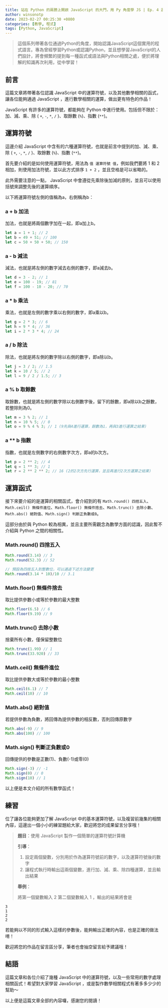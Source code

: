 ```yaml
---
title: 站在 Python 的肩膀上開啟 JavaScript 的大門，用 Py 角度學 JS | Ep. 4 運算符與數學
author: winsonotp
date: 2023-02-27 00:25:30 +0800
categories: [教學, 程式]
tags: [Python, JavaScript]
---
```


> 這個系列帶著各位通過Python的角度，開始認識JavaScript這個實用的程式語言。專為曾經學習Python或認識Python，並且想學習JavaScript的人們設計，將會頻繁的提到每一種函式或語法與Python相關之處，便於將理解的知識再次利用，從中學習！

## 前言
這篇文章將帶著各位認識 JavaScript 中的運算符號，以及其他數學相關的函式，讓各位能夠通過 JavaScript ，進行數學相關的運算，做出更有特色的作品！

JavaScript 有許多的運算符號，都能夠在 Python 中進行使用。包括但不限於：加、減、乘、除 ( `+`, `-`, `*`, `/` )、取餘數 (`%`)、指數 (`**`)。

## 運算符號
這邊介紹 JavaScript 中含有的六種運算符號，也就是前言中提到的加、減、乘、除 ( `+`, `-`, `*`, `/` )、取餘數 (`%`)、指數 (`**`)。

首先要介紹的是如何使用運算符號，用法為 `值 運算符號 值`，例如我們要將 1 和 2 相加，則使用加法符號，並以此方式排序 `1 + 2` ，並且空格是可以省略的。

此外需要注意的一點， JavaScript 中會遵從先乘除後加減的原則，並且可以使用括號來調整先後的運算順序。

以下將運算符號左側的值稱為a，右側稱為b：

### a + b 加法
加法，也就是將兩個數字加在一起，即a加上b。
```javascript
let a = 1 + 1; // 2
let b = 49 + 51; // 100
let c = 50 + 50 + 50; // 150
```
### a - b 減法
減法，也就是將左側的數字減去右側的數字，即a減去b。
```javascript
let d = 3 - 2; // 1
let e = 100 - 19; // 81
let f = 100 - 10 - 20; // 70
```
### a * b 乘法
乘法，也就是左側的數字乘以右側的數字，即a乘以b。
```javascript
let g = 2 * 3; // 6
let h = 9 * 4; // 36
let i = 2 * 3 * 4; // 24
```
### a / b 除法
除法，也就是將左側的數字除以右側的數字，即a除以b。
```javascript
let j = 3 / 2; // 1.5
let k = 10 / 5; // 2
let l = 9 / 2 / 1.5; // 3
```
### a % b 取餘數
取餘數，也就是將左側的數字除以右側數字後，留下的餘數，即a除以b之餘數，若整除則為0。
```javascript
let m = 3 % 2; // 1
let n = 10 % 5; // 0
let o = 9 % 4 % 3; // 1 (9先與4進行運算，餘數為1，再與3進行運算之結果)
```
### a ** b 指數
指數，也就是左側數字的右側數字次方，即a的b次方。
```javascript
let p = 2 ** 2; // 4
let q = 1 ** 3; // 1
let r = 2 ** 2 ** 2; // 16 (2的2次方先行運算，並且再進行2次方運算之結果)
```

## 運算函式
接下來要介紹的是運算的相關函式，會介紹到的有 `Math.round() 四捨五入`、`Math.ceil() 無條件進位`、`Math.floor() 無條件捨去`、`Math.trunc() 去除小數`、`Math.abs() 絕對值`、`Math.sign() 判斷正負數或0`。

這部分由於與 Python 較為相異，並且主要所需觀念為數學方面的認識，因此暫不介紹與 Python 之間的相關性。

### Math.round() 四捨五入
```javascript
Math.round(3.14) // 3
Math.round(52.3) // 52

// 預設為四捨五入到整數位，可以通過下述方法變更
Math.round(3.14 * 10)/10 // 3.1
```
### Math.floor() 無條件捨去
取比提供參數小或等於參數的最大整數
```javascript
Math.floor(6.5) // 6
Math.floor(9.19) // 9
```
### Math.trunc() 去除小數
捨棄所有小數，僅保留整數位
```javascript
Math.trunc(1.99) // 1
Math.trunc(33.920) // 33
```
### Math.ceil() 無條件進位
取比提供參數大或等於參數的最小整數
```javascript
Math.ceil(6.1) // 7
Math.ceil(10) // 10
```
### Math.abs() 絕對值
若提供參數為負數，將回傳為提供參數的相反數，否則回傳原數字
```javascript
Math.abs(-9) // 9
Math.abs(100) // 100
```
### Math.sign() 判斷正負數或0
回傳提供的參數是正數(1)、負數(-1)或零(0)
```javascript
Math.sign(-3) // -1
Math.sign(0) // 0
Math.sign(10) // 1
```

以上便是本文介紹的所有數學函式！

## 練習
位了讓各位能夠更加了解 JavaScript 中的基本運算符號，以及複習前幾集的相關內容，這邊出一個小小的練習題給大家，歡迎將您的成果留言分享哦！

> **題目**：使用 JavaScript 製作一個簡單的運算符號計算機
> 
> **引導**：
> 1. 設定兩個變數，分別用於作為運算符號前的數字，以及運算符號後的數字
> 2. 讓程式執行時輸出這兩個變數，進行加、減、乘、除四種運算，並且輸出結果
> 
> **舉例**：
> 
> 將第一個變數輸入 2 第二個變數輸入 1 ，輸出的結果將會是
```
3
1
2
2
```

若能夠以不同的形式輸入這樣的參數後，能夠輸出正確的內容，也是正確的做法唷！

歡迎將您的作品在留言區分享，筆者也會抽空留言給予建議哦！

## 結語
這篇文章和各位介紹了幾種 JavaScript 中的運算符號，以及一些常用的數字處理相關函式！希望對大家學習 JavaScript ，或是製作數學相關程式有著多多少少的幫助～

以上便是這篇文章全部的內容囉，感謝您的閱讀！
